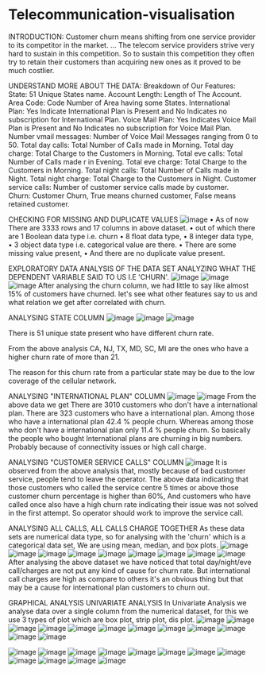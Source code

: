 # Telecommunication-visualisation
INTRODUCTION:
Customer churn means shifting from one service provider to its competitor in the market. ... The telecom service providers strive very hard to sustain in this competition. So to sustain this competition they often try to retain their customers than acquiring new ones as it proved to be much costlier.

UNDERSTAND MORE ABOUT THE DATA:
Breakdown of Our Features:
State: 51 Unique States name.
Account Length: Length of The Account.
Area Code: Code Number of Area having some States.
International Plan: Yes Indicate International Plan is Present and No Indicates no subscription for International Plan.
Voice Mail Plan: Yes Indicates Voice Mail Plan is Present and No Indicates no subscription for Voice Mail Plan.
Number vmail messages: Number of Voice Mail Messages ranging from 0 to 50.
Total day calls: Total Number of Calls made in Morning.
Total day charge: Total Charge to the Customers in Morning.
Total eve calls: Total Number of Calls made r in Evening.
Total eve charge: Total Charge to the Customers in Morning.
Total night calls: Total Number of Calls made in Night.
Total night charge: Total Charge to the Customers in Night.
Customer service calls: Number of customer service calls made by customer.
Churn: Customer Churn, True means churned customer, False means retained customer.

CHECKING FOR MISSING AND DUPLICATE VALUES
![image](https://user-images.githubusercontent.com/100566501/177731662-c3b99677-2c5d-4491-b048-64da216d1660.png)
• As of now There are 3333 rows and 17 columns in above dataset.
• out of which there are 1 Boolean data type i.e. churn
• 8 float data type,
• 8 integer data type,
• 3 object data type i.e. categorical value are there.
• There are some missing value present,
• And there are no duplicate value present.

EXPLORATORY DATA ANALYSIS OF THE DATA SET
ANALYZING WHAT THE DEPENDENT VARIABLE SAID TO US I.E 'CHURN'.
![image](https://user-images.githubusercontent.com/100566501/177732184-c3b04997-8893-4163-a2cb-0a4ea50184ee.png)
![image](https://user-images.githubusercontent.com/100566501/177732199-edd16f4b-0add-4c13-b881-d7761f824e39.png)
![image](https://user-images.githubusercontent.com/100566501/177732220-421b9e42-9be8-444d-b37c-2d065a9f2ec3.png)
After analysing the churn column, we had little to say like almost 15% of customers have churned. let's see what other features say to us and what relation we get after correlated with churn.

ANALYSING STATE COLUMN
![image](https://user-images.githubusercontent.com/100566501/177732838-a3cc8fd9-de24-4242-acdd-50da8b65e70b.png)
![image](https://user-images.githubusercontent.com/100566501/177732863-45ef4875-ade4-48ca-a032-ba554d73cc45.png)
![image](https://user-images.githubusercontent.com/100566501/177732880-29c72650-2915-486e-b971-c872d0bf377c.png)

There is 51 unique state present who have different churn rate.

From the above analysis CA, NJ, TX, MD, SC, MI are the ones who have a higher churn rate of more than 21.

The reason for this churn rate from a particular state may be due to the low coverage of the cellular network.

ANALYSING "INTERNATIONAL PLAN" COLUMN
![image](https://user-images.githubusercontent.com/100566501/177732997-de4efa77-b0ba-4484-a31d-dbaf2f6b1263.png)
![image](https://user-images.githubusercontent.com/100566501/177733045-51bfc3aa-78e6-4a08-b884-a906eba1ec59.png)
From the above data we get
There are 3010 customers who don't have a international plan.
There are 323 customers who have a international plan.
Among those who have a international plan 42.4 % people churn.
Whereas among those who don't have a international plan only 11.4 % people churn.
So basically the people who bought International plans are churning in big numbers.
Probably because of connectivity issues or high call charge.

ANALYSING "CUSTOMER SERVICE CALLS" COLUMN
![image](https://user-images.githubusercontent.com/100566501/177733445-677ef2c8-b635-4564-8934-84c2ba32e913.png)
It is observed from the above analysis that, mostly because of bad customer service, people tend to leave the operator.
The above data indicating that those customers who called the service centre 5 times or above those customer churn percentage is higher than 60%,
And customers who have called once also have a high churn rate indicating their issue was not solved in the first attempt.
So operator should work to improve the service call.

ANALYSING ALL CALLS, ALL CALLS CHARGE TOGETHER
As these data sets are numerical data type, so for analysing with the 'churn' which is a categorical data set, We are using mean, median, and box plots.
![image](https://user-images.githubusercontent.com/100566501/177733639-0a820d3f-c141-487f-9e21-71be06fc3199.png)
![image](https://user-images.githubusercontent.com/100566501/177733680-c5bb0178-09ca-4ce7-b977-8290bd3da558.png)
![image](https://user-images.githubusercontent.com/100566501/177733706-75c40ce3-9ec4-441a-9852-57199a33abca.png)
![image](https://user-images.githubusercontent.com/100566501/177733728-a54547ed-e8ba-44ae-a6dc-e6a3c933a688.png)
![image](https://user-images.githubusercontent.com/100566501/177733842-bfab1ae7-8443-4376-b3cb-5f563e232f3d.png)
![image](https://user-images.githubusercontent.com/100566501/177733879-0e810eed-dd0d-4bef-96b0-be82ae5d0e12.png)
![image](https://user-images.githubusercontent.com/100566501/177733902-0517548a-f3ac-4845-b255-e4fe0adcbbe2.png)
![image](https://user-images.githubusercontent.com/100566501/177733932-3d4e3d54-7100-419d-b62d-682c18bed94f.png)
![image](https://user-images.githubusercontent.com/100566501/177734019-6d8e5f89-70e2-41b7-8d71-875b4e857b61.png)
After analysing the above dataset we have noticed that total day/night/eve call/charges are not put any kind of cause for churn rate. 
But international call charges are high as compare to others it's an obvious thing but that may be a cause for international plan customers to churn out.

GRAPHICAL ANALYSIS
UNIVARIATE ANALYSIS
In Univariate Analysis we analyse data over a single column from the numerical dataset, for this we use 3 types of plot which are box plot, strip plot, dis plot.
![image](https://user-images.githubusercontent.com/100566501/177734440-eb3851ad-a1c2-4598-b1ff-4b2afd2e1cfc.png)
![image](https://user-images.githubusercontent.com/100566501/177734472-8e403033-24dc-4b8b-a199-3e8d0d35bf81.png)
![image](https://user-images.githubusercontent.com/100566501/177734541-c9992583-7c93-4290-97a3-cae87ec70491.png)
![image](https://user-images.githubusercontent.com/100566501/177734560-f05f693c-3174-481e-8d6e-9d80ccb2373e.png)
![image](https://user-images.githubusercontent.com/100566501/177734592-ce7c7a12-66dc-4b87-a0b8-c6d8ba6005aa.png)
![image](https://user-images.githubusercontent.com/100566501/177734684-59355cba-5d38-40b5-b9dd-31053add81d7.png)
![image](https://user-images.githubusercontent.com/100566501/177734718-289fe60d-aba4-40cb-aa59-5d4626d91aba.png)
![image](https://user-images.githubusercontent.com/100566501/177734743-e1eb7c09-c420-48d7-b5a6-192069c0904c.png)
![image](https://user-images.githubusercontent.com/100566501/177734762-c260d994-327b-42d3-ba38-0e5d4365f6c6.png)
![image](https://user-images.githubusercontent.com/100566501/177734785-72c60031-32c9-4c93-b580-f103eed7c24f.png)
![image](https://user-images.githubusercontent.com/100566501/177734803-105d7529-eeac-41a2-a9a3-36497397ed3d.png)
![image](https://user-images.githubusercontent.com/100566501/177734831-2def002c-995c-4c1f-bd12-f20a8a4efd91.png)


![image](https://user-images.githubusercontent.com/100566501/177734927-4a8128e3-3409-47d4-a944-c1944f4b080b.png)
![image](https://user-images.githubusercontent.com/100566501/177735026-5760ef2b-c2bf-48a8-ae96-6df1cd1d9463.png)
![image](https://user-images.githubusercontent.com/100566501/177735066-72d42dee-17b5-46ea-9a9a-33760b18fe61.png)
![image](https://user-images.githubusercontent.com/100566501/177735113-308df198-7102-466d-8f29-691755bfcf02.png)
![image](https://user-images.githubusercontent.com/100566501/177735173-9550b53f-aaf7-4273-b680-9867cd25e3d3.png)
![image](https://user-images.githubusercontent.com/100566501/177735250-c048f05e-e0d2-4674-b26e-ad006b3ee196.png)
![image](https://user-images.githubusercontent.com/100566501/177735269-1bd9be5d-8316-4e1a-9482-f8b8a64acceb.png)
![image](https://user-images.githubusercontent.com/100566501/177735298-841f0814-d3aa-46f9-a95e-55d27faf806c.png)
![image](https://user-images.githubusercontent.com/100566501/177735311-3fe6741e-9d54-4313-8a72-a0a204e2bb20.png)
![image](https://user-images.githubusercontent.com/100566501/177735349-89dd5189-9433-4121-9c85-4392e32de01b.png)
![image](https://user-images.githubusercontent.com/100566501/177735381-298e6e43-1f8b-4cdd-8b06-3331fe7a3b67.png)
![image](https://user-images.githubusercontent.com/100566501/177735412-dc2797bd-0696-43b6-8971-1466395f6dc4.png)



